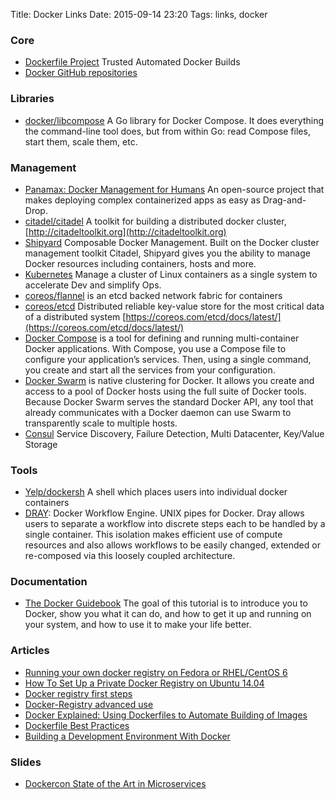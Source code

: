 Title: Docker Links 
Date: 2015-09-14 23:20
Tags: links, docker

### Core

- [Dockerfile Project](https://github.com/dockerfile) Trusted Automated Docker Builds
- [Docker GitHub repositories](https://github.com/docker)


### Libraries

- [docker/libcompose](https://github.com/docker/libcompose) A Go library for Docker Compose. It does everything the command-line tool does, but from within Go: read Compose files, start them, scale them, etc.


### Management

- [Panamax: Docker Management for Humans](http://panamax.io/) An open-source project that makes deploying complex containerized apps as easy as Drag-and-Drop.
- [citadel/citadel](https://github.com/citadel/citadel) A toolkit for building a distributed docker cluster, [http://citadeltoolkit.org](http://citadeltoolkit.org)
- [Shipyard](http://shipyard-project.com/) Composable Docker Management. Built on the Docker cluster management toolkit Citadel, Shipyard gives you the ability to manage Docker resources including containers, hosts and more.
- [Kubernetes](http://kubernetes.io/) Manage a cluster of Linux containers as a single system to accelerate Dev and simplify Ops.
- [coreos/flannel](https://github.com/coreos/flannel) is an etcd backed network fabric for containers 
- [coreos/etcd](https://github.com/coreos/etcd)  Distributed reliable key-value store for the most critical data of a distributed system [https://coreos.com/etcd/docs/latest/](https://coreos.com/etcd/docs/latest/)
- [Docker Compose](https://docs.docker.com/compose/) is a tool for defining and running multi-container Docker applications. With Compose, you use a Compose file to configure your application’s services. Then, using a single command, you create and start all the services from your configuration.
- [Docker Swarm](https://docs.docker.com/swarm/) is native clustering for Docker. It allows you create and access to a pool of Docker hosts using the full suite of Docker tools. Because Docker Swarm serves the standard Docker API, any tool that already communicates with a Docker daemon can use Swarm to transparently scale to multiple hosts.
- [Consul](https://www.consul.io/) Service Discovery, Failure Detection, Multi Datacenter, Key/Value Storage


### Tools

- [Yelp/dockersh](https://github.com/Yelp/dockersh) A shell which places users into individual docker containers 
- [DRAY](http://dray.it/): Docker Workflow Engine. UNIX pipes for Docker. Dray allows users to separate a workflow into discrete steps each to be handled by a single container. This isolation makes efficient use of compute resources and also allows workflows to be easily changed, extended or re-composed via this loosely coupled architecture. 


### Documentation

- [The Docker Guidebook](http://kencochrane.net/blog/2013/08/the-docker-guidebook/) The goal of this tutorial is to introduce you to Docker, show you what it can do, and how to get it up and running on your system, and how to use it to make your life better.


### Articles

- [Running your own docker registry on Fedora or RHEL/CentOS 6](http://pseudogen.blogspot.com/2014/01/running-your-own-docker-registry-on.html)
- [How To Set Up a Private Docker Registry on Ubuntu 14.04](https://www.digitalocean.com/community/tutorials/how-to-set-up-a-private-docker-registry-on-ubuntu-14-04)
- [Docker registry first steps](http://blog.octo.com/en/docker-registry-first-steps/)
- [Docker-Registry advanced use](https://github.com/docker/docker-registry/blob/master/ADVANCED.md)
- [Docker Explained: Using Dockerfiles to Automate Building of Images](https://www.digitalocean.com/community/tutorials/docker-explained-using-dockerfiles-to-automate-building-of-images)
- [Dockerfile Best Practices](http://crosbymichael.com/dockerfile-best-practices.html)
- [Building a Development Environment With Docker](https://tersesystems.com/2013/11/20/building-a-development-environment-with-docker/)


### Slides

- [Dockercon State of the Art in Microservices](http://www.slideshare.net/adriancockcroft/dockercon-state-of-the-art-in-microservices)



